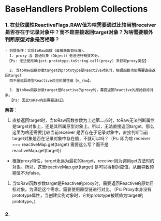 # BaseHandlers Problem Collections

### 1. 在获取属性ReactiveFlags.RAW值为啥需要通过比较当前receiver 是否存在于记录对象中？而不是直接返回target对象？为啥需要额外判断原型对象是否相等？

```
- 前提条件：实现toRaw函数（直接获取目标值）。
  1. proxy 与 普通对象（Object）无法进行有效区分。
 【Ps: 无法使用Object.prototype.toString.call(proxy) 来获取proxy类型】

  2. 当toRaw函数参数target的prototype是Reactive对象时，根据函数功能需要直接返回target
  而不是返回原型Reactive对应的属性值【v_raw】。

  3. 当toRaw函数参数target是Reactive的proxy时，需要返回Reactive的原始目标对象。
  【Ps: 因此toRaw内部需要递归】。
```
**解答**：
1. 直接返回target时，当toRaw函数参数为上述第二点时，toRaw无法判断属性是target对象上，还是其所属原型对象上。所以，无法直接返回target。那么这里为啥还需要比较当前receiver 是否存在于记录对象中，直接判断当前target对象是否在记录对象中存在值，不就可以吗？（Ps: 即为啥 receiver === reactiveMap.get(target) 需要这么写？而不是 reactiveMap.get(target)）
- 根据proxy特性，target永远为最初的target，receiver则为调用get方法时的对象。所以，这里reactiveMap.get(target) 是可以得到对应值。从而导致预期值不为false。

1. 当toRaw函数参数target是Reactive的proxy时，需要返回Reactive的原始目标对象。为满足这个需求，需要使用原型链进行对比。（Ps: Proxy本身没有prototype属性，当创建实例对象时，它的prototype被赋值为target的prototype。）

### 2. 
